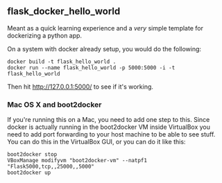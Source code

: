 ## flask_docker_hello_world

Meant as a quick learning experience and a *very* simple template
for dockerizing a python app.

On a system with docker already setup, you would do the following:

```
docker build -t flask_hello_world .
docker run --name flask_hello_world -p 5000:5000 -i -t flask_hello_world
```

Then hit http://127.0.0.1:5000/ to see if it's working.

### Mac OS X and boot2docker

If you're running this on a Mac, you need to add one step to this.
Since docker is actually running in the boot2docker VM inside VirtualBox
you need to add port forwarding to your host machine to be able to see stuff.
You can do this in the VirtualBox GUI, or you can do it like this:

```
boot2docker stop
VBoxManage modifyvm "boot2docker-vm" --natpf1 "Flask5000,tcp,,25000,,5000"
boot2docker up
```

